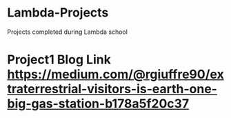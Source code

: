 # Lambda-Projects
Projects completed during Lambda school
# Project1 Blog Link https://medium.com/@rgiuffre90/extraterrestrial-visitors-is-earth-one-big-gas-station-b178a5f20c37
